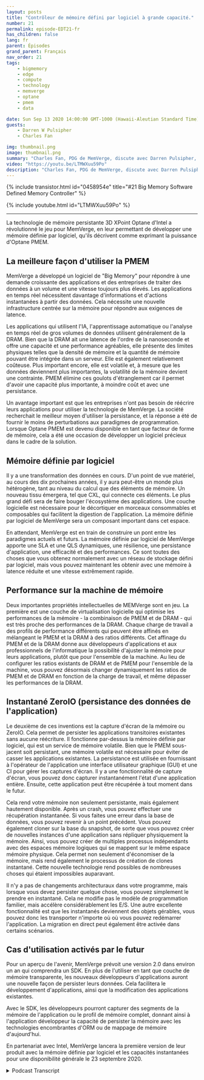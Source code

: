 ```yaml
---
layout: posts
title: "Contrôleur de mémoire défini par logiciel à grande capacité."
number: 21
permalink: episode-EDT21-fr
has_children: false
lang: fr
parent: Épisodes
grand_parent: Français
nav_order: 21
tags:
    - bigmemory
    - edge
    - compute
    - technology
    - memverge
    - optane
    - pmem
    - data

date: Sun Sep 13 2020 14:00:00 GMT-1000 (Hawaii-Aleutian Standard Time)
guests:
    - Darren W Pulsipher
    - Charles Fan

img: thumbnail.png
image: thumbnail.png
summary: "Charles Fan, PDG de MemVerge, discute avec Darren Pulsipher, architecte en chef des solutions pour le secteur public chez Intel, de leur nouvelle technologie, les contrôleurs de mémoire définis par logiciel Big Memory. La technologie utilise la mémoire persistante Intel 3D XPoint Optane pour combler efficacement le fossé entre les architectures actuelles et futures, tout en offrant une plus grande capacité, des coûts plus bas et la persistance."
video: "https://youtu.be/LTMWXuu59Po"
description: "Charles Fan, PDG de MemVerge, discute avec Darren Pulsipher, architecte en chef des solutions pour le secteur public chez Intel, de leur nouvelle technologie, les contrôleurs de mémoire définis par logiciel Big Memory. La technologie utilise la mémoire persistante Intel 3D XPoint Optane pour combler efficacement le fossé entre les architectures actuelles et futures, tout en offrant une plus grande capacité, des coûts plus bas et la persistance."
---
```


<div>
{% include transistor.html id="0458954e" title="#21 Big Memory Software Defined Memory Controller" %}

{% include youtube.html id="LTMWXuu59Po" %}
</div>

---

La technologie de mémoire persistante 3D XPoint Optane d'Intel a révolutionné le jeu pour MemVerge, en leur permettant de développer une mémoire définie par logiciel, qu'ils décrivent comme exprimant la puissance d'Optane PMEM.

## La meilleure façon d'utiliser la PMEM

MemVerge a développé un logiciel de "Big Memory" pour répondre à une demande croissante des applications et des entreprises de traiter des données à un volume et une vitesse toujours plus élevés. Les applications en temps réel nécessitent davantage d'informations et d'actions instantanées à partir des données. Cela nécessite une nouvelle infrastructure centrée sur la mémoire pour répondre aux exigences de latence.

Les applications qui utilisent l'IA, l'apprentissage automatique ou l'analyse en temps réel de gros volumes de données utilisent généralement de la DRAM. Bien que la DRAM ait une latence de l'ordre de la nanoseconde et offre une capacité et une performance agréables, elle présente des limites physiques telles que la densité de mémoire et la quantité de mémoire pouvant être intégrée dans un serveur. Elle est également relativement coûteuse. Plus important encore, elle est volatile et, à mesure que les données deviennent plus importantes, la volatilité de la mémoire devient une contrainte. PMEM élimine ces goulots d'étranglement car il permet d'avoir une capacité plus importante, à moindre coût et avec une persistance.

Un avantage important est que les entreprises n'ont pas besoin de réécrire leurs applications pour utiliser la technologie de MemVerge. La société recherchait le meilleur moyen d'utiliser la persistance, et la réponse a été de fournir le moins de perturbations aux paradigmes de programmation. Lorsque Optane PMEM est devenu disponible en tant que facteur de forme de mémoire, cela a été une occasion de développer un logiciel précieux dans le cadre de la solution.

## Mémoire définie par logiciel

Il y a une transformation des données en cours. D'un point de vue matériel, au cours des dix prochaines années, il y aura peut-être un monde plus hétérogène, tant au niveau du calcul que des éléments de mémoire. Un nouveau tissu émergera, tel que CXL, qui connecte ces éléments. Le plus grand défi sera de faire bouger l'écosystème des applications. Une couche logicielle est nécessaire pour le décortiquer en morceaux consommables et composables qui facilitent la digestion de l'application. La mémoire définie par logiciel de MemVerge sera un composant important dans cet espace.

En attendant, MemVerge est en train de construire un pont entre les paradigmes actuels et futurs. La mémoire définie par logiciel de MemVerge apporte une SLA et une QLS dynamiques, une résilience, une persistance d'application, une efficacité et des performances. Ce sont toutes des choses que vous obtenez normalement avec un réseau de stockage défini par logiciel, mais vous pouvez maintenant les obtenir avec une mémoire à latence réduite et une vitesse extrêmement rapide.

## Performance sur la machine de mémoire

Deux importantes propriétés intellectuelles de MEMVerge sont en jeu. La première est une couche de virtualisation logicielle qui optimise les performances de la mémoire - la combinaison de PMEM et de DRAM - qui est très proche des performances de la DRAM. Chaque charge de travail a des profils de performance différents qui peuvent être affinés en mélangeant le PMEM et la DRAM à des ratios différents. Cet affinage du PMEM et de la DRAM donne aux développeurs d'applications et aux professionnels de l'informatique la possibilité d'ajuster la mémoire pour leurs applications, plutôt que pour l'ensemble de la machine. Au lieu de configurer les ratios existants de DRAM et de PMEM pour l'ensemble de la machine, vous pouvez désormais changer dynamiquement les ratios de PMEM et de DRAM en fonction de la charge de travail, et même dépasser les performances de la DRAM.

## Instantané ZeroIO (persistance des données de l'application)

Le deuxième de ces inventions est la capture d'écran de la mémoire ou ZeroIO. Cela permet de persister les applications transitoires existantes sans aucune réécriture. Il fonctionne par-dessus la mémoire définie par logiciel, qui est un service de mémoire volatile. Bien que le PMEM sous-jacent soit persistant, une mémoire volatile est nécessaire pour éviter de casser les applications existantes. La persistance est utilisée en fournissant à l'opérateur de l'application une interface utilisateur graphique (GUI) et une CI pour gérer les captures d'écran. Il y a une fonctionnalité de capture d'écran, vous pouvez donc capturer instantanément l'état d'une application entière. Ensuite, cette application peut être récupérée à tout moment dans le futur.

Cela rend votre mémoire non seulement persistante, mais également hautement disponible. Après un crash, vous pouvez effectuer une récupération instantanée. Si vous faites une erreur dans la base de données, vous pouvez revenir à un point précédent. Vous pouvez également cloner sur la base du snapshot, de sorte que vous pouvez créer de nouvelles instances d'une application sans répliquer physiquement la mémoire. Ainsi, vous pouvez créer de multiples processus indépendants avec des espaces mémoire logiques qui se mappent sur le même espace mémoire physique. Cela permet non seulement d'économiser de la mémoire, mais rend également le processus de création de clones instantané. Cette nouvelle technologie rend possibles de nombreuses choses qui étaient impossibles auparavant.

Il n'y a pas de changements architecturaux dans votre programme, mais lorsque vous devez persister quelque chose, vous pouvez simplement le prendre en instantané. Cela ne modifie pas le modèle de programmation familier, mais accélère considérablement les E/S. Une autre excellente fonctionnalité est que les instantanés deviennent des objets gérables, vous pouvez donc les transporter n'importe où où vous pouvez redémarrer l'application. La migration en direct peut également être activée dans certains scénarios.

## Cas d'utilisation activés par le futur

Pour un aperçu de l'avenir, MemVerge prévoit une version 2.0 dans environ un an qui comprendra un SDK. En plus de l'utiliser en tant que couche de mémoire transparente, les nouveaux développeurs d'applications auront une nouvelle façon de persister leurs données. Cela facilitera le développement d'applications, ainsi que la modification des applications existantes.

Avec le SDK, les développeurs pourront capturer des segments de la mémoire de l'application ou le profil de mémoire complet, donnant ainsi à l'application développeur la capacité de persister la mémoire avec les technologies encombrantes d'ORM ou de mappage de mémoire d'aujourd'hui.

En partenariat avec Intel, MemVerge lancera la première version de leur produit avec la mémoire définie par logiciel et les capacités instantanées pour une disponibilité générale le 23 septembre 2020.



<details>
<summary> Podcast Transcript </summary>

<p></p>

</details>
